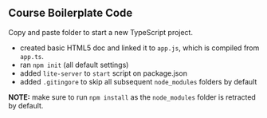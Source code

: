 ## Course Boilerplate Code

Copy and paste folder to start a new TypeScript project.

- created basic HTML5 doc and linked it to `app.js`, which is compiled from `app.ts`.
- ran `npm init` (all default settings)
- added `lite-server` to `start` script on package.json
- added `.gitingore` to skip all subsequent `node_modules` folders by default

**NOTE:** make sure to run `npm install` as the `node_modules` folder is retracted by default.
